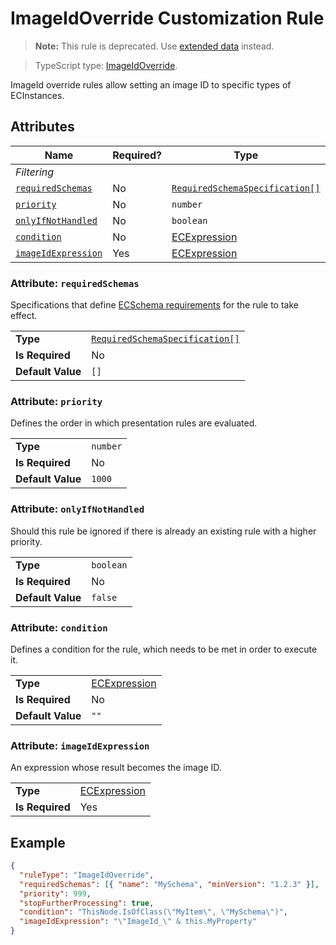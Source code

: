 # ImageIdOverride Customization Rule

> **Note:** This rule is deprecated. Use [extended data](./ExtendedDataUsage.md#customize-tree-node-item-icon) instead.

> TypeScript type: [ImageIdOverride]($presentation-common).

ImageId override rules allow setting an image ID to specific types of ECInstances.

## Attributes

| Name                                                | Required? | Type                                                                 | Default |
| --------------------------------------------------- | --------- | -------------------------------------------------------------------- | ------- |
| *Filtering*                                         |
| [`requiredSchemas`](#attribute-requiredschemas)     | No        | [`RequiredSchemaSpecification[]`](../RequiredSchemaSpecification.md) | `[]`    |
| [`priority`](#attribute-priority)                   | No        | `number`                                                             | `1000`  |
| [`onlyIfNotHandled`](#attribute-onlyifnothandled)   | No        | `boolean`                                                            | `false` |
| [`condition`](#attribute-condition)                 | No        | [ECExpression](./ECExpressions.md#rule-condition)                    | `""`    |
| [`imageIdExpression`](#attribute-imageidexpression) | Yes       | [ECExpression](./ECExpressions.md#override-value)                    |         |

### Attribute: `requiredSchemas`

Specifications that define [ECSchema requirements](../RequiredSchemaSpecification.md) for the rule to take effect.

|                   |                                                                      |
| ----------------- | -------------------------------------------------------------------- |
| **Type**          | [`RequiredSchemaSpecification[]`](../RequiredSchemaSpecification.md) |
| **Is Required**   | No                                                                   |
| **Default Value** | `[]`                                                                 |

### Attribute: `priority`

Defines the order in which presentation rules are evaluated.

|                   |          |
| ----------------- | -------- |
| **Type**          | `number` |
| **Is Required**   | No       |
| **Default Value** | `1000`   |

### Attribute: `onlyIfNotHandled`

Should this rule be ignored if there is already an existing rule with a higher priority.

|                   |           |
| ----------------- | --------- |
| **Type**          | `boolean` |
| **Is Required**   | No        |
| **Default Value** | `false`   |

### Attribute: `condition`

Defines a condition for the rule, which needs to be met in order to execute it.

|                   |                                                   |
| ----------------- | ------------------------------------------------- |
| **Type**          | [ECExpression](./ECExpressions.md#rule-condition) |
| **Is Required**   | No                                                |
| **Default Value** | `""`                                              |

### Attribute: `imageIdExpression`

An expression whose result becomes the image ID.

|                 |                                                   |
| --------------- | ------------------------------------------------- |
| **Type**        | [ECExpression](./ECExpressions.md#override-value) |
| **Is Required** | Yes                                               |

## Example

```JSON
{
  "ruleType": "ImageIdOverride",
  "requiredSchemas": [{ "name": "MySchema", "minVersion": "1.2.3" }],
  "priority": 999,
  "stopFurtherProcessing": true,
  "condition": "ThisNode.IsOfClass(\"MyItem\", \"MySchema\")",
  "imageIdExpression": "\"ImageId_\" & this.MyProperty"
}
```
